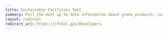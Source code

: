 ```yaml
---
title: Sustainable Facilities Tool
summary: Pull the most up to date information about green products, services, and materials. Put sustainable strategies in the hands of your audience today.
layout: redirect
redirect_url: https://sftool.gov/Developers
---
```

